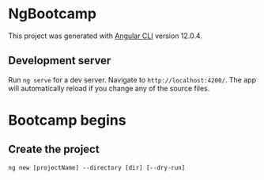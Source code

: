 # NgBootcamp

This project was generated with [Angular CLI](https://github.com/angular/angular-cli) version 12.0.4.

## Development server

Run `ng serve` for a dev server. Navigate to `http://localhost:4200/`. The app will automatically reload if you change any of the source files.

# Bootcamp begins

## Create the project
`ng new [projectName] --directory [dir] [--dry-run]`

